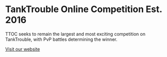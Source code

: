 # TankTrouble Online Competition Est. 2016
TTOC seeks to remain the largest and most exciting competition on TankTrouble, with PvP battles determining the winner.

[Visit our website](https://ttoc.ca/)
